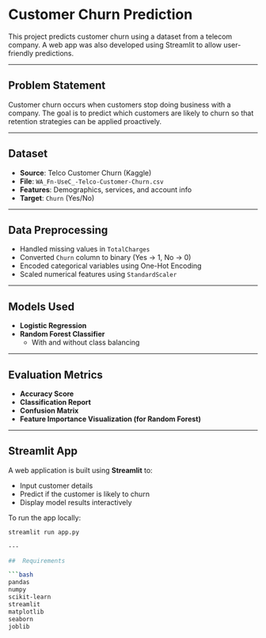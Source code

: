 #  Customer Churn Prediction

This project predicts customer churn using a dataset from a telecom company. A web app was also developed using Streamlit to allow user-friendly predictions.

---

##  Problem Statement

Customer churn occurs when customers stop doing business with a company. The goal is to predict which customers are likely to churn so that retention strategies can be applied proactively.

---

##  Dataset

- **Source**: Telco Customer Churn (Kaggle)
- **File**: `WA_Fn-UseC_-Telco-Customer-Churn.csv`
- **Features**: Demographics, services, and account info
- **Target**: `Churn` (Yes/No)

---

 ## Data Preprocessing

- Handled missing values in `TotalCharges`
- Converted `Churn` column to binary (Yes → 1, No → 0)
- Encoded categorical variables using One-Hot Encoding
- Scaled numerical features using `StandardScaler`

---

##  Models Used

- **Logistic Regression**
- **Random Forest Classifier**
    - With and without class balancing

---

##  Evaluation Metrics

- **Accuracy Score**
- **Classification Report**
- **Confusion Matrix**
- **Feature Importance Visualization (for Random Forest)**

---

##  Streamlit App

A web application is built using **Streamlit** to:

- Input customer details
- Predict if the customer is likely to churn
- Display model results interactively

To run the app locally:
```bash
streamlit run app.py

---

##  Requirements

```bash
pandas  
numpy  
scikit-learn  
streamlit  
matplotlib  
seaborn  
joblib




